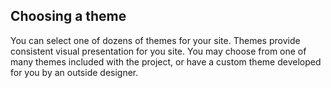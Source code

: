 ## Choosing a theme


You can select one of dozens of themes for your site. Themes provide consistent visual presentation for you site. You may choose from one of many themes included with the project, or have a custom theme developed for you by an outside designer.
